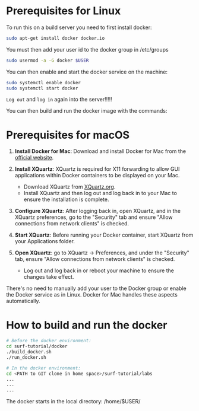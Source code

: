# Prerequisites for Linux

To run this on a build server you need to first install docker:
```bash
sudo apt-get install docker docker.io
```

You must then add your user id to the docker group in /etc/groups
```bash
sudo usermod -a -G docker $USER
```

You can then enable and start the docker service on the machine:
```bash
sudo systemctl enable docker
sudo systemctl start docker
```

`Log out` and `log in` again into the server!!!!!

You can then build and run the docker image with the commands:

# Prerequisites for macOS

1. **Install Docker for Mac**: Download and install Docker for Mac from the [official website](https://docs.docker.com/docker-for-mac/install/).

2. **Install XQuartz**: XQuartz is required for X11 forwarding to allow GUI applications within Docker containers to be displayed on your Mac.
   - Download XQuartz from [XQuartz.org](https://www.xquartz.org/).
   - Install XQuartz and then log out and log back in to your Mac to ensure the installation is complete.

3. **Configure XQuartz**: After logging back in, open XQuartz, and in the XQuartz preferences, go to the "Security" tab and ensure "Allow connections from network clients" is checked.

4. **Start XQuartz**: Before running your Docker container, start XQuartz from your Applications folder.

5. **Open XQuartz**: go to XQuartz -> Preferences, and under the "Security" tab, ensure "Allow connections from network clients" is checked.
   - Log out and log back in or reboot your machine to ensure the changes take effect.

There's no need to manually add your user to the Docker group or enable the Docker service as in Linux. Docker for Mac handles these aspects automatically.

# How to build and run the docker

```bash
# Before the docker environment:
cd surf-tutorial/docker
./build_docker.sh
./run_docker.sh

# In the docker environment:
cd <PATH to GIT clone in home space>/surf-tutorial/labs
...
...
...
```

The docker starts in the local directory: /home/$USER/
